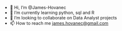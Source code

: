 - 👋 Hi, I’m @James-Hovanec
- 🌱 I’m currently learning python, sql and R
- 💞️ I’m looking to collaborate on Data Analyst projects 
- 📫 How to reach me james.hovanec@gmail.com
<!---
James-Hovanec/James-Hovanec is a ✨ special ✨ repository because its `README.md` (this file) appears on your GitHub profile.
You can click the Preview link to take a look at your changes.
--->
